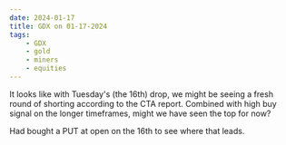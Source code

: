 ```yaml
---
date: 2024-01-17
title: GDX on 01-17-2024
tags: 
    - GDX
    - gold
    - miners
    - equities
---
```

<div class="post">
<snapshot-grid 
    :reports="['2024/01/16/CTA/GDX', '2024/01/17/CTA/GDX', '2024/01/17/MTP/GDX']"
    chart="2024/01/17/Chart/GDX"
/>
<p>
It looks like with Tuesday's (the 16th) drop, we might be seeing a fresh round of shorting according to the CTA report.
Combined with high buy signal on the longer timeframes, might we have seen the top for now?
</p>
<p>
Had bought a PUT at open on the 16th to see where that leads.
</p>
</div>